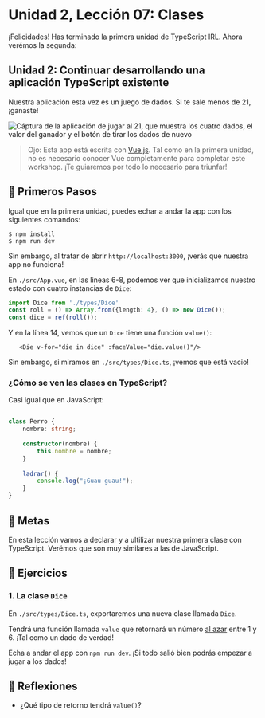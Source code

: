 # Unidad 2, Lección 07: Clases

¡Felicidades! Has terminado la primera unidad de TypeScript IRL. Ahora verémos la segunda:

## Unidad 2: Continuar desarrollando una aplicación TypeScript existente

Nuestra aplicación esta vez es un juego de dados. Si te sale menos de 21, ¡ganaste! 

![Cáptura de la aplicación de jugar al 21, que muestra los cuatro dados, el valor del ganador y el botón de tirar los dados de nuevo](https://user-images.githubusercontent.com/656318/152707507-1e6ae41f-d36f-4505-a4df-7d6d2f97dfc1.png)

> Ojo: Esta app está escrita con [Vue.js](https://vuejs.org/). Tal como en la primera unidad, no es necesario conocer Vue completamente para completar este workshop. ¡Te guiaremos por todo lo necesario para triunfar!

## 🐾 Primeros Pasos

Igual que en la primera unidad, puedes echar a andar la app con los siguientes comandos:

    $ npm install
    $ npm run dev
    
Sin embargo, al tratar de abrir `http://localhost:3000`, ¡verás que nuestra app no funciona!

En `./src/App.vue`, en las lineas 6-8, podemos ver que inicializamos nuestro estado con cuatro instancias de `Dice`:

```typescript
import Dice from './types/Dice'
const roll = () => Array.from({length: 4}, () => new Dice());
const dice = ref(roll());
```

Y en la línea 14, vemos que un `Dice` tiene una función `value()`:

```vue
   <Die v-for="die in dice" :faceValue="die.value()"/>
```

Sin embargo, si miramos en `./src/types/Dice.ts`, ¡vemos que está vacio!

### ¿Cómo se ven las clases en TypeScript?

Casi igual que en JavaScript:

```typescript

class Perro {
    nombre: string;
    
    constructor(nombre) {
        this.nombre = nombre;
    }
    
    ladrar() {
        console.log("¡Guau guau!");
    }
}
```

## 🥅 Metas

En esta lección vamos a declarar y a ultilizar nuestra primera clase con TypeScript. Verémos que son muy similares a las de JavaScript.

## 🤸 Ejercicios

### 1. La clase `Dice`

En `./src/types/Dice.ts`, exportaremos una nueva clase llamada `Dice`.

Tendrá una función llamada `value` que retornará un número [al azar](https://developer.mozilla.org/es/docs/Web/JavaScript/Reference/Global_Objects/Math/random) entre 1 y 6. ¡Tal como un dado de verdad!

Echa a andar el app con `npm run dev`. ¡Si todo salió bien podrás empezar a jugar a los dados!

## 🤔 Reflexiones

- ¿Qué tipo de retorno tendrá `value()`?
